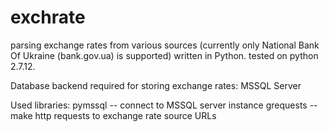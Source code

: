 # exchrate
parsing exchange rates from various sources (currently only National Bank Of Ukraine (bank.gov.ua) is supported)
written in Python. tested on python 2.7.12.

Database backend required for storing exchange rates:
MSSQL Server

Used libraries:
pymssql -- connect to MSSQL server instance
grequests -- make http requests to exchange rate source URLs
